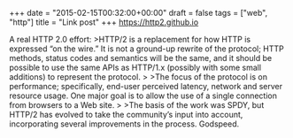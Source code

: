 +++
date = "2015-02-15T00:32:00+00:00"
draft = false
tags = ["web", "http"]
title = "Link post"
+++
https://http2.github.io

A real HTTP 2.0 effort: >HTTP/2 is a replacement for how HTTP is expressed “on the wire.” It is not a ground-up rewrite of the protocol; HTTP methods, status codes and semantics will be the same, and it should be possible to use the same APIs as HTTP/1.x (possibly with some small additions) to represent the protocol. > >The focus of the protocol is on performance; specifically, end-user perceived latency, network and server resource usage. One major goal is to allow the use of a single connection from browsers to a Web site. > >The basis of the work was SPDY, but HTTP/2 has evolved to take the community’s input into account, incorporating several improvements in the process. Godspeed.
